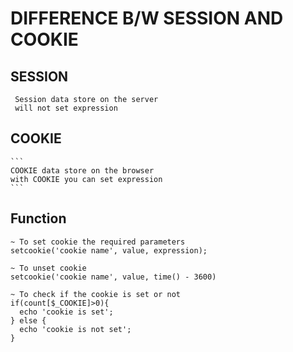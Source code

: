 # DIFFERENCE B/W SESSION AND COOKIE

## SESSION
  ```
   Session data store on the server
   will not set expression
  ```

## COOKIE
    ```
    COOKIE data store on the browser
    with COOKIE you can set expression
    ```

## Function
  ```
  ~ To set cookie the required parameters
  setcookie('cookie name', value, expression);

  ~ To unset cookie
  setcookie('cookie name', value, time() - 3600)

  ~ To check if the cookie is set or not
  if(count[$_COOKIE]>0){
    echo 'cookie is set';
  } else {
    echo 'cookie is not set';
  }
  ```
